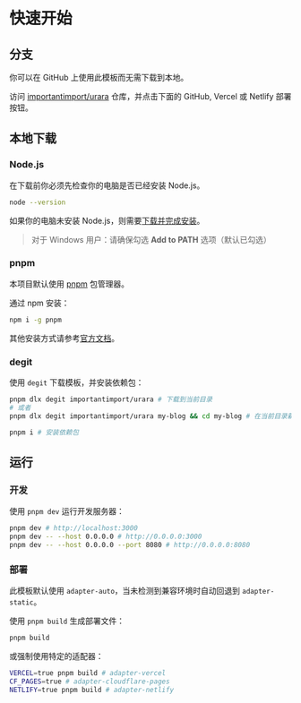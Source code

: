 # 快速开始

## 分支

你可以在 GitHub 上使用此模板而无需下载到本地。

访问 [importantimport/urara](https://github.com/importantimport/urara) 仓库，并点击下面的 GitHub, Vercel 或 Netlify 部署按钮。

## 本地下载

### Node.js

在下载前你必须先检查你的电脑是否已经安装 Node.js。

```bash
node --version
```

如果你的电脑未安装 Node.js，则需要[下载并完成安装](https://nodejs.org/zh-cn/download)。

> 对于 Windows 用户：请确保勾选 **Add to PATH** 选项（默认已勾选）

### pnpm

本项目默认使用 [pnpm](https://pnpm.io/zh) 包管理器。

通过 npm 安装：

```bash
npm i -g pnpm
```

其他安装方式请参考[官方文档](https://pnpm.io/zh/installation)。

### degit

使用 `degit` 下载模板，并安装依赖包：

```bash
pnpm dlx degit importantimport/urara # 下载到当前目录
# 或者
pnpm dlx degit importantimport/urara my-blog && cd my-blog # 在当前目录新建 my-blog 文件夹并下载到里面，再切换到这个文件夹里

pnpm i # 安装依赖包
```

## 运行

### 开发

使用 `pnpm dev` 运行开发服务器：

```bash
pnpm dev # http://localhost:3000
pnpm dev -- --host 0.0.0.0 # http://0.0.0.0:3000
pnpm dev -- --host 0.0.0.0 --port 8080 # http://0.0.0.0:8080
```

### 部署

此模板默认使用 `adapter-auto`，当未检测到兼容环境时自动回退到 `adapter-static`。

使用 `pnpm build` 生成部署文件：

```bash
pnpm build
```

或强制使用特定的适配器：

```bash
VERCEL=true pnpm build # adapter-vercel
CF_PAGES=true # adapter-cloudflare-pages
NETLIFY=true pnpm build # adapter-netlify
```

